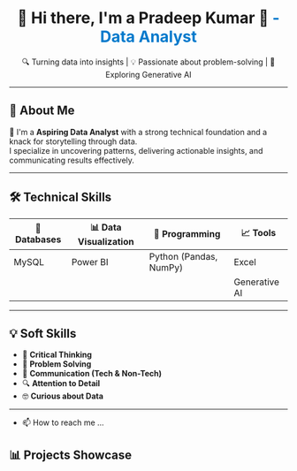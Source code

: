 

<h1 align="center"> 👋 Hi there, I'm a Pradeep Kumar 👋<span style="color:#007acc;"> - Data Analyst</span> </h1>

<p align="center">
  🔍 Turning data into insights | 💡 Passionate about problem-solving | 🤖 Exploring Generative AI
</p>

---

## 🚀 About Me

🔧 I'm a **Aspiring Data Analyst** with a strong technical foundation and a knack for storytelling through data.  
I specialize in uncovering patterns, delivering actionable insights, and communicating results effectively.

---

## 🛠️ Technical Skills

| 💾 Databases | 📊 Data Visualization | 🐍 Programming | 📈 Tools |
|-------------|------------------------|----------------|----------|
| MySQL       | Power BI               | Python (Pandas, NumPy) | Excel | Statistics
|             |                        |                | Generative AI |

---

## 💡 Soft Skills

- 🎯 **Critical Thinking**
- 🧩 **Problem Solving**
- 💬 **Communication (Tech & Non-Tech)**
- 🔍 **Attention to Detail**
- 🤓 **Curious about Data**

---

- 📫 How to reach me ...

## 📊 Projects Showcase

